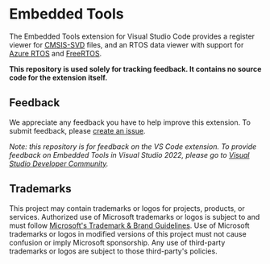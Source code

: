 # Embedded Tools

The Embedded Tools extension for Visual Studio Code provides a register viewer for [CMSIS-SVD](https://www.keil.com/pack/doc/CMSIS/SVD/html/index.html) files, and an RTOS data viewer with support for [Azure RTOS](https://azure.microsoft.com/en-us/services/rtos/) and [FreeRTOS](https://www.freertos.org/).

**This repository is used solely for tracking feedback. It contains no source code for the extension itself.**

## Feedback

We appreciate any feedback you have to help improve this extension. To submit feedback, please [create an issue](https://github.com/microsoft/vscode-embedded-tools/issues/new/choose).

*Note: this repository is for feedback on the VS Code extension. To provide feedback on Embedded Tools in Visual Studio 2022, please go to [Visual Studio Developer Community](https://developercommunity.visualstudio.com/home).*

## Trademarks

This project may contain trademarks or logos for projects, products, or services. Authorized use of Microsoft 
trademarks or logos is subject to and must follow 
[Microsoft's Trademark & Brand Guidelines](https://www.microsoft.com/en-us/legal/intellectualproperty/trademarks/usage/general).
Use of Microsoft trademarks or logos in modified versions of this project must not cause confusion or imply Microsoft sponsorship.
Any use of third-party trademarks or logos are subject to those third-party's policies.
